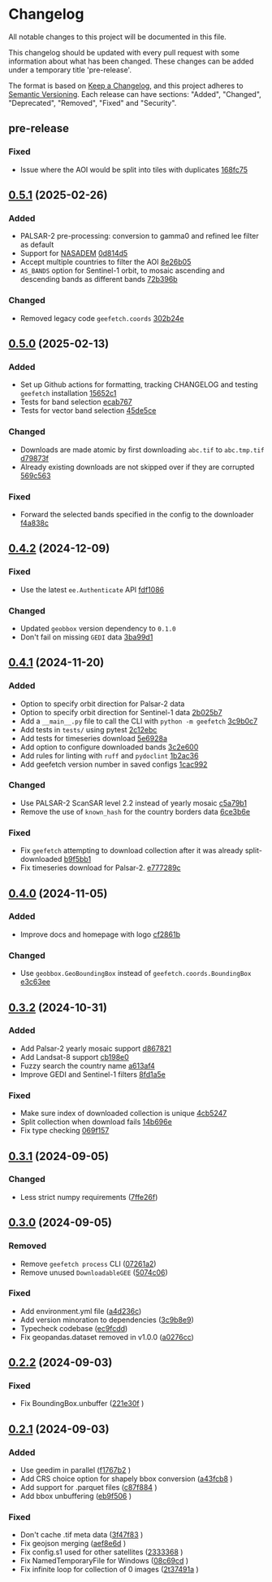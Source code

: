 # Changelog

All notable changes to this project will be documented in this file.

This changelog should be updated with every pull request with some information about what has been changed. These changes can be added under a temporary title 'pre-release'.

The format is based on [Keep a Changelog](https://keepachangelog.com/en/1.1.0/),
and this project adheres to [Semantic Versioning](https://semver.org/spec/v2.0.0.html).
Each release can have sections: "Added", "Changed", "Deprecated", "Removed", "Fixed" and "Security".

## pre-release

### Fixed

- Issue where the AOI would be split into tiles with duplicates [168fc75](https://github.com/gbelouze/geefetch/commit/168fc75df057c7e1decd273c9209fac7ec5bc5c9)

## [0.5.1](https://github.com/gbelouze/geefetch/compare/v0.5.1...v0.5.0) (2025-02-26)

### Added

- PALSAR-2 pre-processing: conversion to gamma0 and refined lee filter as default
- Support for [NASADEM](https://developers.google.com/earth-engine/datasets/catalog/NASA_NASADEM_HGT_001) [0d814d5](https://github.com/gbelouze/geefetch/commit/0d814d5b6c99578441356ef6e92ef6b15f055b96)
- Accept multiple countries to filter the AOI [8e26b05](https://github.com/gbelouze/geefetch/commit/8e26b057059fca2a7e670eb1a873c19932baa0e9)
- `AS_BANDS` option for Sentinel-1 orbit, to mosaic ascending and descending bands as different bands [72b396b](https://github.com/gbelouze/geefetch/commit/72b396b22f84051839b3a584d59b8ff1e95e5fd5)

### Changed

- Removed legacy code `geefetch.coords` [302b24e](https://github.com/gbelouze/geefetch/commit/302b24ee1ed95e60d1ccb977d068b8b2ec6d2278)

## [0.5.0](https://github.com/gbelouze/geefetch/compare/v0.5.0...v0.4.2) (2025-02-13)

### Added

- Set up Github actions for formatting, tracking CHANGELOG and testing `geefetch` installation [15652c1](https://github.com/gbelouze/geefetch/commit/15652c1c6bb4ac4415cd23c76437510824addb9c)
- Tests for band selection [ecab767](https://github.com/gbelouze/geefetch/commit/ecab767270f446c11e72a73d79fe68f2db1791dc)
- Tests for vector band selection [45de5ce](https://github.com/gbelouze/geefetch/commit/45de5ce0b7781950a3750795b25f7c56c7cd0a4e)

### Changed

- Downloads are made atomic by first downloading `abc.tif` to `abc.tmp.tif` [d79873f](https://github.com/gbelouze/geefetch/commit/d79873fe5932d7f291673f6da2c3cd55950bfa4e)
- Already existing downloads are not skipped over if they are corrupted [569c563](https://github.com/gbelouze/geefetch/commit/569c563692d4d6880122ace47f5e81c0af36885a)

### Fixed

- Forward the selected bands specified in the config to the downloader [f4a838c](https://github.com/gbelouze/geefetch/commit/f4a838ced47994ead899e8b5e8bd8104ea5e24c7)

## [0.4.2](https://github.com/gbelouze/geefetch/compare/v0.4.2...v0.4.1) (2024-12-09)

### Fixed

- Use the latest `ee.Authenticate` API [fdf1086](https://github.com/gbelouze/geefetch/commit/fdf1086d48aaa71f41f368385c5ab08fc93b40d9)

### Changed

- Updated `geobbox` version dependency to `0.1.0`
- Don't fail on missing `GEDI` data [3ba99d1](https://github.com/gbelouze/geefetch/commit/3ba99d176136db50437ba0f68697b1872305dfb7)

## [0.4.1](https://github.com/gbelouze/geefetch/compare/v0.4.1...v0.4.0) (2024-11-20)

### Added

- Option to specify orbit direction for Palsar-2 data
- Option to specify orbit direction for Sentinel-1 data [2b025b7](https://github.com/gbelouze/geefetch/commit/2b025b74474be5803895b9cb4d8497f587128923)
- Add a `__main__.py` file to call the CLI with `python -m geefetch` [3c9b0c7](https://github.com/gbelouze/geefetch/commit/3c9b0c74833353dd8e048b59dd244f57ef89034b)
- Add tests in `tests/` using pytest [2c12ebc](https://github.com/gbelouze/geefetch/commit/2c12ebc261617f864e7f8a996fd0725d2d46c731)
- Add tests for timeseries download [5e6928a](https://github.com/gbelouze/geefetch/commit/5e6928a49e61a580985e4180b258874e5e9324d4)
- Add option to configure downloaded bands [3c2e600](https://github.com/gbelouze/geefetch/commit/3c2e600da02aa98be5ebc0b4c4630d2708cd7f70)
- Add rules for linting with `ruff` and `pydoclint` [1b2ac36](https://github.com/gbelouze/geefetch/commit/1b2ac36bac64aa0c1dedb8beaa087559cd52d9fe)
- Add geefetch version number in saved configs [1cac992](https://github.com/gbelouze/geefetch/commit/1cac992559fcd6f27ca7f1cd29f594421bc11b29)

### Changed

- Use PALSAR-2 ScanSAR level 2.2 instead of yearly mosaic [c5a79b1](https://github.com/gbelouze/geefetch/commit/c5a79b10f00e6b7706bf439b5016c2b8fbee39e8)
- Remove the use of `known_hash` for the country borders data [6ce3b6e](https://github.com/gbelouze/geefetch/commit/6ce3b6ee0049e6d5d3cf75f3f6164f82ff886d28)

### Fixed

- Fix `geefetch` attempting to download collection after it was already split-downloaded [b9f5bb1](https://github.com/gbelouze/geefetch/commit/b9f5bb12d4caaf073bd69e50e36e48809966f3ad)
- Fix timeseries download for Palsar-2. [e777289c](https://github.com/gbelouze/geefetch/commit/e777289cc22f1d7551533abc2675e2747d51a8bd)

## [0.4.0](https://github.com/gbelouze/geefetch/compare/v0.4.0...v0.3.2) (2024-11-05)

### Added

- Improve docs and homepage with logo [cf2861b](https://github.com/gbelouze/geefetch/commit/cf2861b6b5b71d0b33db2588045d147377a8dfa0)

### Changed

- Use `geobbox.GeoBoundingBox` instead of `geefetch.coords.BoundingBox` [e3c63ee](https://github.com/gbelouze/geefetch/commit/e3c63eef981bf3e79a7786f8bbf31dd53f5626b7)

## [0.3.2](https://github.com/gbelouze/geefetch/compare/v0.3.2...v0.3.1) (2024-10-31)

### Added

- Add Palsar-2 yearly mosaic support [d867821](https://github.com/gbelouze/geefetch/commit/d867821e0b6379044e59d08538289ff0cd922974)
- Add Landsat-8 support [cb198e0](https://github.com/gbelouze/geefetch/commit/cb198e09e729cf367933c3bedad6653e5693712f)
- Fuzzy search the country name [a613af4](https://github.com/gbelouze/geefetch/commit/a613af46bf87df1951bd3496638a041160f46143)
- Improve GEDI and Sentinel-1 filters [8fd1a5e](https://github.com/gbelouze/geefetch/commit/8fd1a5ebc8d231c3a05e1d8f160936ffadd1b302)

### Fixed

- Make sure index of downloaded collection is unique [4cb5247](https://github.com/gbelouze/geefetch/commit/4cb5247c1d7fc3406b5dc7259fe46b85853b1ed3)
- Split collection when download fails [14b696e](https://github.com/gbelouze/geefetch/commit/14b696e4e0d175d44e4065617a41ad139ec805bf)
- Fix type checking [069f157](https://github.com/gbelouze/geefetch/commit/069f1574a0e1508594555f058645b7072adb5158)

## [0.3.1](https://github.com/gbelouze/geefetch/compare/v0.3.1...v0.3.0) (2024-09-05)

### Changed

- Less strict numpy requirements ([7ffe26f](https://github.com/gbelouze/geefetch/commit/7ffe26f8ca7fd74a97805d9fc49d1a84cdf98f2a))

## [0.3.0](https://github.com/gbelouze/geefetch/compare/v0.3.0...v0.2.2) (2024-09-05)

### Removed

- Remove `geefetch process` CLI ([07261a2](https://github.com/gbelouze/geefetch/commit/07261a2e74134af7d8be1ef6606f03a3c5479436))
- Remove unused `DownloadableGEE` ([5074c06](https://github.com/gbelouze/geefetch/commit/5074c0622a5a5e3c2658dd1c28a6ade312c54ee4))

### Fixed

- Add environment.yml file ([a4d236c](https://github.com/gbelouze/geefetch/commit/a4d236c8b9a72e7f7b44c36303de684b1a45da0a))
- Add version minoration to dependencies ([3c9b8e9](https://github.com/gbelouze/geefetch/commit/3c9b8e9fa703b3cf56d36bf5be2a5d0d0e4bd976))
- Typecheck codebase ([ec9fcdd](https://github.com/gbelouze/geefetch/commit/ec9fcdd3a7bdd347192b7fbfabc32f96cd44b75b))
- Fix geopandas.dataset removed in v1.0.0 ([a0276cc](https://github.com/gbelouze/geefetch/commit/ec9fcdd3a7bdd347192b7fbfabc32f96cd44b75b))

## [0.2.2](https://github.com/gbelouze/geefetch/compare/v0.2.2...v0.2.1) (2024-09-03)

### Fixed

- Fix BoundingBox.unbuffer ([221e30f](https://github.com/gbelouze/geefetch/commit/221e30fd66d09783503ccb7b758ce526c10984db) )

## [0.2.1](https://github.com/gbelouze/geefetch/compare/v0.2.1...0.2.0) (2024-09-03)

### Added

- Use geedim in parallel ([f1767b2](https://github.com/gbelouze/geefetch/commit/f1767b2bc98fbccc6008f4dfe6d73b8029999d79) )
- Add CRS choice option for shapely bbox conversion ([a43fcb8](https://github.com/gbelouze/geefetch/commit/a43fcb81d24dd0010421ae0144a55368b7332764) )
- Add support for .parquet files ([c87f884](https://github.com/gbelouze/geefetch/commit/c87f88469568f6f34a5445ea09408597be138e29) )
- Add bbox unbuffering ([eb9f506](https://github.com/gbelouze/geefetch/commit/eb9f506fbd82bb713d37969bb2dddb4568f0e507) )

### Fixed

- Don't cache .tif meta data ([3f47f83](https://github.com/gbelouze/geefetch/commit/3f47f8368f2ac0393f5fc436259d9b4f8b598b2c) )
- Fix geojson merging ([aef8e6d](https://github.com/gbelouze/geefetch/commit/aef8e6dfc3f0cf855015d7b263fa42f11cf02c83) )
- Fix config.s1 used for other satellites ([2333368](https://github.com/gbelouze/geefetch/commit/2333368d570689684e27f4d7fe9acaa0fb892a4f) )
- Fix NamedTemporaryFile for Windows ([08c69cd](https://github.com/gbelouze/geefetch/commit/08c69cd0fa8238686a1ee81c02d686e370a71e64) )
- Fix infinite loop for collection of 0 images ([2t37491a](https://github.com/gbelouze/geefetch/commit/237491af7b4f742be7db2dc2d445cb83a670c837) )
